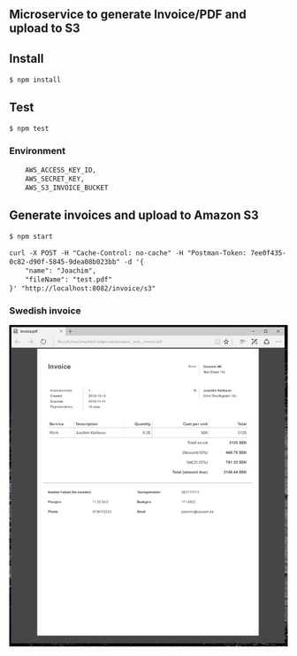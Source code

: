 ## Microservice to generate Invoice/PDF and upload to S3

## Install
```
$ npm install
```

## Test
```
$ npm test
```

### Environment
```
    AWS_ACCESS_KEY_ID,
    AWS_SECRET_KEY,
    AWS_S3_INVOICE_BUCKET
```

## Generate invoices and upload to Amazon S3

```
$ npm start
```
```
curl -X POST -H "Cache-Control: no-cache" -H "Postman-Token: 7ee0f435-0c82-d90f-5845-9dea08b023bb" -d '{
	"name": "Joachim",
	"fileName": "test.pdf"
}' "http://localhost:8082/invoice/s3"
```

### Swedish invoice
![alt text](https://github.com/fisshy/invoicer/blob/master/pdf.JPG "Example of generated")
